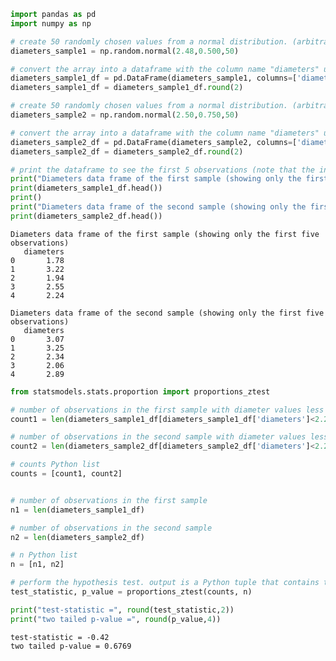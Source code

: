 ```python
import pandas as pd
import numpy as np

# create 50 randomly chosen values from a normal distribution. (arbitrarily using mean=2.48 and standard deviation=0.500) 
diameters_sample1 = np.random.normal(2.48,0.500,50)

# convert the array into a dataframe with the column name "diameters" using pandas library
diameters_sample1_df = pd.DataFrame(diameters_sample1, columns=['diameters'])
diameters_sample1_df = diameters_sample1_df.round(2)

# create 50 randomly chosen values from a normal distribution. (arbitrarily using mean=2.50 and standard deviation=0.750) 
diameters_sample2 = np.random.normal(2.50,0.750,50)

# convert the array into a dataframe with the column name "diameters" using pandas library
diameters_sample2_df = pd.DataFrame(diameters_sample2, columns=['diameters'])
diameters_sample2_df = diameters_sample2_df.round(2)

# print the dataframe to see the first 5 observations (note that the index of dataframe starts at 0)
print("Diameters data frame of the first sample (showing only the first five observations)")
print(diameters_sample1_df.head())
print()
print("Diameters data frame of the second sample (showing only the first five observations)")
print(diameters_sample2_df.head())
```

    Diameters data frame of the first sample (showing only the first five observations)
       diameters
    0       1.78
    1       3.22
    2       1.94
    3       2.55
    4       2.24
    
    Diameters data frame of the second sample (showing only the first five observations)
       diameters
    0       3.07
    1       3.25
    2       2.34
    3       2.06
    4       2.89



```python
from statsmodels.stats.proportion import proportions_ztest

# number of observations in the first sample with diameter values less than 2.20. 
count1 = len(diameters_sample1_df[diameters_sample1_df['diameters']<2.20])

# number of observations in the second sample with diameter values less than 2.20. 
count2 = len(diameters_sample2_df[diameters_sample2_df['diameters']<2.20])

# counts Python list
counts = [count1, count2]


# number of observations in the first sample
n1 = len(diameters_sample1_df)

# number of observations in the second sample
n2 = len(diameters_sample2_df)

# n Python list
n = [n1, n2]

# perform the hypothesis test. output is a Python tuple that contains test_statistic and the two-sided P_value.
test_statistic, p_value = proportions_ztest(counts, n)

print("test-statistic =", round(test_statistic,2))
print("two tailed p-value =", round(p_value,4))
```

    test-statistic = -0.42
    two tailed p-value = 0.6769



```python

```
